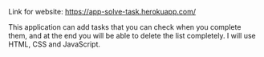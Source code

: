 Link for website: https://app-solve-task.herokuapp.com/

This application can add tasks that you can check when you complete them, and at the end you will be able to delete the list completely. I will use HTML, CSS and JavaScript.
